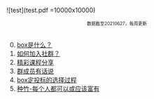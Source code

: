 ![test](test.pdf  =10000x10000)<br>
<div align='center' ><font size='0.5'>数据截至20210627，每周更新</font></div><br>

0. [box是什么？](Chapter0.md)
1. [如何加入社群？](CHAPTER.01.1.md)
2. [精彩课程分享](CHAPTER.01.3.md)
3. [群成员有话说](CHAPTER.01.4.md)
4. [box定投标的选择过程](CHAPTER.05.md)
5. [种竹-每个人都可以或应该富有](CHAPTER.06.md)
